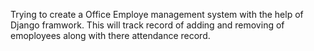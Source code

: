 Trying to create a Office Employe management system with the help of Django framwork.
This will track record of adding and removing of emoployees along with there attendance record.
